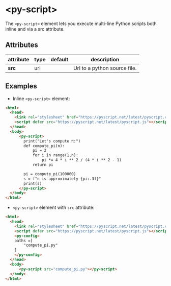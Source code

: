# &lt;py-script&gt;

The `<py-script>` element lets you execute multi-line Python scripts both inline and via a src attribute.

## Attributes

| attribute | type | default | description |
|----|----|----|----|
| **src** | url |    | Url to a python source file. |

## Examples

- Inline `<py-script>` element:
```html
<html>
  <head>
    <link rel="stylesheet" href="https://pyscript.net/latest/pyscript.css" />
    <script defer src="https://pyscript.net/latest/pyscript.js"></script>
  </head>
  <body>
      <py-script>
        print("Let's compute π:")
        def compute_pi(n):
            pi = 2
            for i in range(1,n):
                pi *= 4 * i ** 2 / (4 * i ** 2 - 1)
            return pi

        pi = compute_pi(100000)
        s = f"π is approximately {pi:.3f}"
        print(s)
      </py-script>
  </body>
</html>
```

- `<py-script>` element with `src` attribute:
```html
<html>
  <head>
    <link rel="stylesheet" href="https://pyscript.net/latest/pyscript.css" />
    <script defer src="https://pyscript.net/latest/pyscript.js"></script>
    <py-config>
    paths =[
        "compute_pi.py"
    ]
    </py-config>
  </head>
  <body>
      <py-script src="compute_pi.py"></py-script>
  </body>
</html>
```